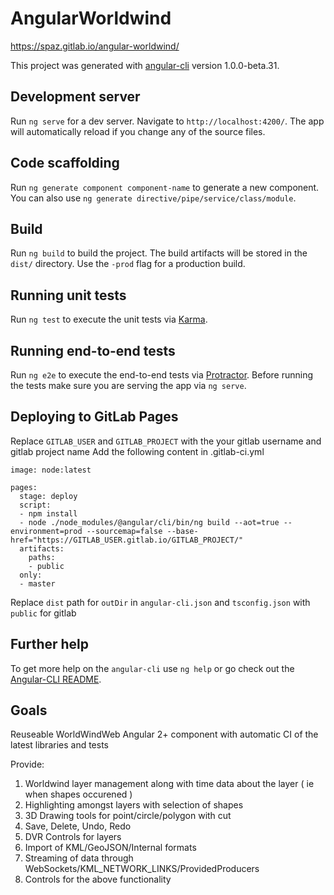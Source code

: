 # AngularWorldwind
https://spaz.gitlab.io/angular-worldwind/

This project was generated with [angular-cli](https://github.com/angular/angular-cli) version 1.0.0-beta.31.

## Development server
Run `ng serve` for a dev server. Navigate to `http://localhost:4200/`. The app will automatically reload if you change any of the source files.

## Code scaffolding

Run `ng generate component component-name` to generate a new component. You can also use `ng generate directive/pipe/service/class/module`.

## Build

Run `ng build` to build the project. The build artifacts will be stored in the `dist/` directory. Use the `-prod` flag for a production build.

## Running unit tests

Run `ng test` to execute the unit tests via [Karma](https://karma-runner.github.io).

## Running end-to-end tests

Run `ng e2e` to execute the end-to-end tests via [Protractor](http://www.protractortest.org/).
Before running the tests make sure you are serving the app via `ng serve`.

## Deploying to GitLab Pages
Replace `GITLAB_USER` and `GITLAB_PROJECT` with the your gitlab username and gitlab project name
Add the following content in .gitlab-ci.yml
```
image: node:latest

pages:
  stage: deploy
  script:
  - npm install
  - node ./node_modules/@angular/cli/bin/ng build --aot=true --environment=prod --sourcemap=false --base-href="https://GITLAB_USER.gitlab.io/GITLAB_PROJECT/"
  artifacts:
    paths:
    - public
  only:
  - master
```

Replace `dist` path for `outDir` in `angular-cli.json` and `tsconfig.json` with `public` for gitlab


## Further help

To get more help on the `angular-cli` use `ng help` or go check out the [Angular-CLI README](https://github.com/angular/angular-cli/blob/master/README.md).

## Goals

Reuseable WorldWindWeb Angular 2+ component with automatic CI of the latest libraries and tests

Provide:
1. Worldwind layer management along with time data about the layer ( ie when shapes occurened )
2. Highlighting amongst layers with selection of shapes
3. 3D Drawing tools for point/circle/polygon with cut
4. Save, Delete, Undo, Redo
5. DVR Controls for layers
6. Import of KML/GeoJSON/Internal formats
7. Streaming of data through WebSockets/KML_NETWORK_LINKS/ProvidedProducers
8. Controls for the above functionality
